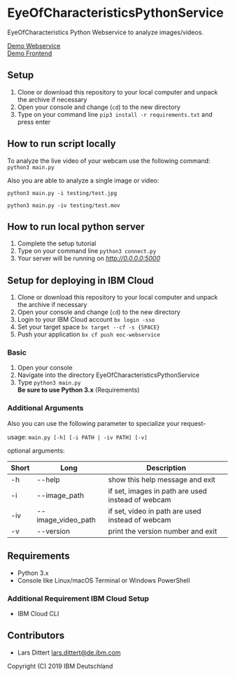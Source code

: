 # EyeOfCharacteristicsPythonService

EyeOfCharacteristics Python Webservice to analyze images/videos.

[Demo Webservice](http://eoc-webservice-impressive-numbat.eu-de.mybluemix.net)  
[Demo Frontend](http://eye-of-characteristics.eu-de.mybluemix.net/#/)

## Setup
1. Clone or download this repository to your local computer and unpack the archive if necessary
2. Open your console and change (`cd`) to the new directory
3. Type on your command line `pip3 install -r requirements.txt` and press enter 

## How to run script locally

To analyze the live video of your webcam use the following command:
`python3 main.py`

Also you are able to analyze a single image or video:

`python3 main.py -i testing/test.jpg`

`python3 main.py -iv testing/test.mov`

## How to run local python server
1. Complete the setup tutorial
2. Type on your command line `python3 connect.py`
3. Your server will be running on *http://0.0.0.0:5000*

## Setup for deploying in IBM Cloud
1. Clone or download this repository to your local computer and unpack the archive if necessary
2. Open your console and change (`cd`) to the new directory
3. Login to your IBM Cloud account `bx login -sso`
4. Set your target space `bx target --cf -s {SPACE}`
5. Push your application `bx cf push eoc-webservice`

### Basic
1. Open your console
2. Navigate into the directory EyeOfCharacteristicsPythonService
3. Type `python3 main.py`  
**Be sure to use Python 3.x** (Requirements)

### Additional Arguments
Also you can use the following parameter to specialize your request-

usage: `main.py [-h] [-i PATH | -iv PATH] [-v]`

optional arguments:  

| Short       | Long               | Description                             |
| ----------- | ------------------ | --------------------------------------- |
| -h          | --help             | show this help message and exit         |
| -i          | --image_path       | if set, images in path are used instead of webcam |
| -iv         | --image_video_path | if set, video in path are used instead of webcam |
| -v          | --version          | print the version number and exit       |

## Requirements
* Python 3.x
* Console like Linux/macOS Terminal or Windows PowerShell

### Additional Requirement IBM Cloud Setup
* IBM Cloud CLI

## Contributors
* Lars Dittert <lars.dittert@de.ibm.com>

Copyright (C) 2019 IBM Deutschland
